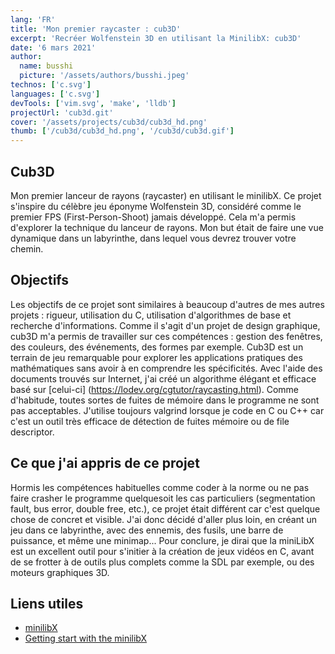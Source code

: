 ```yaml
---
lang: 'FR'
title: 'Mon premier raycaster : cub3D'
excerpt: 'Recréer Wolfenstein 3D en utilisant la MinilibX: cub3D'
date: '6 mars 2021'
author:
  name: busshi
  picture: '/assets/authors/busshi.jpeg'
technos: ['c.svg']
languages: ['c.svg']
devTools: ['vim.svg', 'make', 'lldb']
projectUrl: 'cub3d.git'
cover: '/assets/projects/cub3d/cub3d_hd.png'
thumb: ['/cub3d/cub3d_hd.png', '/cub3d/cub3d.gif']
---
```


## Cub3D

Mon premier lanceur de rayons (raycaster) en utilisant le minilibX. Ce projet s'inspire du célèbre jeu éponyme Wolfenstein 3D, considéré comme le premier FPS (First-Person-Shoot) jamais développé. Cela m'a permis d'explorer la technique du lanceur de rayons. Mon but était de faire une vue dynamique dans un labyrinthe, dans lequel vous devrez trouver votre chemin.

## Objectifs

Les objectifs de ce projet sont similaires à beaucoup d'autres de mes autres projets : rigueur, utilisation du C, utilisation d'algorithmes de base et recherche d'informations. Comme il s'agit d'un projet de design graphique, cub3D m'a permis de travailler sur ces compétences : gestion des fenêtres, des couleurs, des événements, des formes par exemple. Cub3D est un terrain de jeu remarquable pour explorer les applications pratiques des mathématiques sans avoir à en comprendre les spécificités. Avec l'aide des documents trouvés sur Internet, j'ai créé un algorithme élégant et efficace basé sur [celui-ci] (https://lodev.org/cgtutor/raycasting.html). Comme d'habitude, toutes sortes de fuites de mémoire dans le programme ne sont pas acceptables. J'utilise toujours valgrind lorsque je code en C ou C++ car c'est un outil très efficace de détection de fuites mémoire ou de file descriptor.

## Ce que j'ai appris de ce projet

Hormis les compétences habituelles comme coder à la norme ou ne pas faire crasher le programme quelquesoit les cas particuliers (segmentation fault, bus error, double free, etc.), ce projet était différent car c'est quelque chose de concret et visible. J'ai donc décidé d'aller plus loin, en créant un jeu dans ce labyrinthe, avec des ennemis, des fusils, une barre de puissance, et même une minimap... Pour conclure, je dirai que la miniLibX est un excellent outil pour s'initier à la création de jeux vidéos en C, avant de se frotter à de outils plus complets comme la SDL par exemple, ou des moteurs graphiques 3D.

## Liens utiles

+ [minilibX](https://gontjarow.github.io/MiniLibX/)
+ [Getting start with the minilibX](https://harm-smits.github.io/42docs/libs/minilibx/getting_started.html)